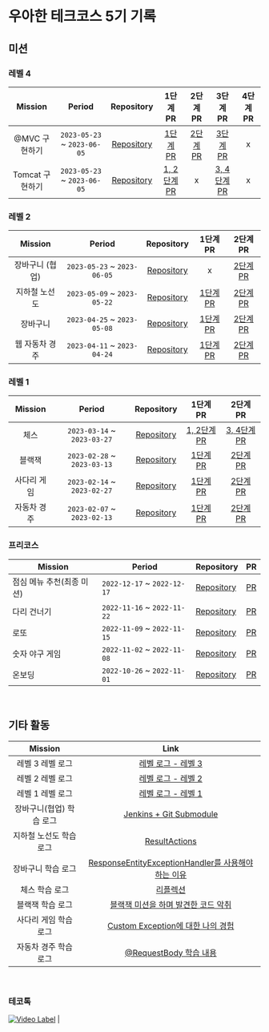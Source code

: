 # 우아한 테크코스 5기 기록

## 미션

### 레벨 4

|  Mission  |           Period            |   Repository   |                                 1단계 PR                                  |   2단계 PR   |                                 3단계 PR                                  | 4단계 PR |
|:---------:|:---------------------------:|:--------------:|:-----------------------------------------------------------------------:|:----------:|:-----------------------------------------------------------------------:|:------:|
| @MVC 구현하기 | `2023-05-23` ~ `2023-06-05` | [Repository](https://github.com/woowacourse/jwp-dashboard-mvc/tree/apptie) | [1단계 PR](https://github.com/woowacourse/jwp-dashboard-mvc/pull/372) | [2단계 PR](https://github.com/woowacourse/jwp-dashboard-mvc/pull/524) |   [3단계 PR](https://github.com/woowacourse/jwp-dashboard-mvc/pull/540)   |   x    | 
| Tomcat 구현하기 | `2023-05-23` ~ `2023-06-05` | [Repository](https://github.com/woowacourse/jwp-dashboard-http/tree/apptie) | [1, 2단계 PR](https://github.com/woowacourse/jwp-dashboard-http/pull/356) |     x      | [3, 4단계 PR](https://github.com/woowacourse/jwp-dashboard-http/pull/405) |   x    | 

### 레벨 2 

|  Mission  |           Period            |   Repository   |                               1단계 PR                                |                               2단계 PR                                |
|:---------:|:---------------------------:|:--------------:|:-------------------------------------------------------------------:|:-------------------------------------------------------------------:|
| 장바구니 (협업) | `2023-05-23` ~ `2023-06-05` | [Repository](https://github.com/woowacourse/jwp-shopping-order/tree/apptie) |                                  x                                  |  [2단계 PR](https://github.com/woowacourse/jwp-shopping-order/pull/21)   |
|    지하철 노선도    | `2023-05-09` ~ `2023-05-22` | [Repository](https://github.com/woowacourse/jwp-subway-path/tree/apptie) |  [1단계 PR](https://github.com/woowacourse/jwp-subway-path/pull/63)   |  [2단계 PR](https://github.com/woowacourse/jwp-subway-path/pull/127)   |
|   장바구니    | `2023-04-25` ~ `2023-05-08` | [Repository](https://github.com/woowacourse/jwp-shopping-cart/tree/apptie) | [1단계 PR](https://github.com/woowacourse/jwp-shopping-cart/pull/213) |  [2단계 PR](https://github.com/woowacourse/jwp-shopping-cart/pull/268)   |
| 웹 자동차 경주  | `2023-04-11` ~ `2023-04-24` | [Repository](https://github.com/woowacourse/jwp-racingcar/tree/apptie) |   [1단계 PR](https://github.com/woowacourse/jwp-racingcar/pull/20)    |  [2단계 PR](https://github.com/woowacourse/jwp-racingcar/pull/122)   |

### 레벨 1 

| Mission |           Period            |   Repository   |                               1단계 PR                                |                               2단계 PR                                |
|:-------:|:---------------------------:|:--------------:|:-------------------------------------------------------------------:|:-------------------------------------------------------------------:|
|   체스    | `2023-03-14` ~ `2023-03-27` | [Repository](https://github.com/woowacourse/java-chess/tree/apptie) | [1, 2단계 PR](https://github.com/woowacourse/java-chess/pull/482) | [3, 4단계 PR](https://github.com/woowacourse/java-chess/pull/563) |
|   블랙잭   | `2023-02-28` ~ `2023-03-13` | [Repository](https://github.com/woowacourse/java-blackjack/tree/apptie) |  [1단계 PR](https://github.com/woowacourse/java-blackjack/pull/442)   |  [2단계 PR](https://github.com/woowacourse/java-blackjack/pull/486)   |
| 사다리 게임  | `2023-02-14` ~ `2023-02-27` | [Repository](https://github.com/woowacourse/java-ladder/tree/apptie) |    [1단계 PR](https://github.com/woowacourse/java-ladder/pull/103)    |    [2단계 PR](https://github.com/woowacourse/java-ladder/pull/158)    |
| 자동차 경주  | `2023-02-07` ~ `2023-02-13` | [Repository](https://github.com/woowacourse/java-racingcar/tree/apptie) |  [1단계 PR](https://github.com/woowacourse/java-racingcar/pull/486)   |  [2단계 PR](https://github.com/woowacourse/java-racingcar/pull/574)   |

### 프리코스
| Mission         | Period | Repository                                                          | PR |
|-----------------| --- |---------------------------------------------------------------------| --- |
| 점심 메뉴 추천(최종 미션) |`2022-12-17` ~ `2022-12-17`| [Repository](https://github.com/apptie/java-menu/tree/apptie)       |[PR](https://github.com/woowacourse-precourse/java-menu/pull/189)|
| 다리 건너기          |`2022-11-16` ~ `2022-11-22`| [Repository](https://github.com/apptie/java-bridge/tree/apptie)     |[PR](https://github.com/woowacourse-precourse/java-bridge/pull/154)|
| 로또              |`2022-11-09` ~ `2022-11-15`| [Repository](https://github.com/apptie/java-lotto/tree/apptie)      |[PR](https://github.com/woowacourse-precourse/java-lotto/pull/203)|
| 숫자 야구 게임        |`2022-11-02` ~ `2022-11-08`| [Repository](https://github.com/apptie/java-baseball/tree/apptie)   |[PR](https://github.com/woowacourse-precourse/java-baseball/pull/298)|
| 온보딩             |`2022-10-26` ~ `2022-11-01`| [Repository](https://github.com/apptie/java-onboarding/tree/apptie) |[PR](https://github.com/woowacourse-precourse/java-onboarding/pull/392)|

<br/>

## 기타 활동

|    Mission     |                                                                   Link                                                                    |
|:--------------:|:-----------------------------------------------------------------------------------------------------------------------------------------:|
|   레벨 3 레벨 로그   |                      [레벨 로그 - 레벨 3](https://ginger-monkey-efe.notion.site/3-7e213b86bbb24469a96238a298923cc5?pvs=4)                       |
|   레벨 2 레벨 로그   |                [레벨 로그 - 레벨 2](https://velog.io/@appti/%EB%A0%88%EB%B2%A8-2-%EC%9D%B8%ED%84%B0%EB%B7%B0-%EC%A7%88%EB%8B%B5)                |
|   레벨 1 레벨 로그   |                                      [레벨 로그 - 레벨 1](https://prolog.techcourse.co.kr/studylogs/3103)                                       |
| 장바구니(협업) 학습 로그 |                                 [Jenkins + Git Submodule](https://prolog.techcourse.co.kr/studylogs/3577)                                 |
| 지하철 노선도 학습 로그  |                                      [ResultActions](https://prolog.techcourse.co.kr/studylogs/3491)                                      |
|   장바구니 학습 로그   |                       [ResponseEntityExceptionHandler를 사용해야 하는 이유](https://prolog.techcourse.co.kr/studylogs/3371)                        |
|    체스 학습 로그    |                                          [리플렉션](https://prolog.techcourse.co.kr/studylogs/3076)                                           |
|   블랙잭 학습 로그    |                                  [블랙잭 미션을 하며 발견한 코드 악취](https://prolog.techcourse.co.kr/studylogs/2805)                                   |
|  사다리 게임 학습 로그  |                               [Custom Exception에 대한 나의 경험](https://prolog.techcourse.co.kr/studylogs/2675)                                |
|  자동차 경주 학습 로그  |                                   [@RequestBody 학습 내용](https://prolog.techcourse.co.kr/studylogs/3179)                                    |

<br>

### 테코톡

[![Video Label](http://img.youtube.com/vi/TSCHTPZ3PSQ/0.jpg)](https://youtu.be/TSCHTPZ3PSQ) |
